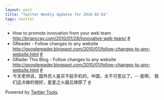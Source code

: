 ```yaml
---
layout: post
title: "Twitter Weekly Updates for 2010-02-01"
tags: twitter
---
```


<ul class="aktt_tweet_digest">
	<li>How to promote innovation from your web team <a href="http://briancray.com/2010/01/28/innovative-web-team/" rel="nofollow">http://briancray.com/2010/01/28/innovative-web-team/</a> <a href="http://twitter.com/Joshua_C/statuses/8500603501">#</a></li>
	<li>GReader  - Follow changes to any website <a href="http://googlereader.blogspot.com/2010/01/follow-changes-to-any-website.html" rel="nofollow">http://googlereader.blogspot.com/2010/01/follow-changes-to-any-website.html</a> <a href="http://twitter.com/Joshua_C/statuses/8235514055">#</a></li>
	<li>GRader This Blog - Follow changes to any website <a href="http://googlereader.blogspot.com/2010/01/follow-changes-to-any-website.html" rel="nofollow">http://googlereader.blogspot.com/2010/01/follow-changes-to-any-website.html</a> <a href="http://twitter.com/Joshua_C/statuses/8235488069">#</a></li>
	<li>今天老师说，国外穷人是买不起手机的，中国，太不可思议了。-- 是啊， 我们这点做的很好，星星之火最后燎原了 <a href="http://twitter.com/Joshua_C/statuses/8235061591">#</a></li>
</ul>
<p class="aktt_credit">Powered by <a href="http://alexking.org/projects/wordpress">Twitter Tools</a>.</p>
